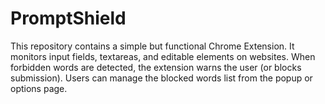 # PromptShield
This repository contains a simple but functional Chrome Extension. It monitors input fields, textareas, and editable elements on websites. When forbidden words are detected, the extension warns the user (or blocks submission). Users can manage the blocked words list from the popup or options page.
